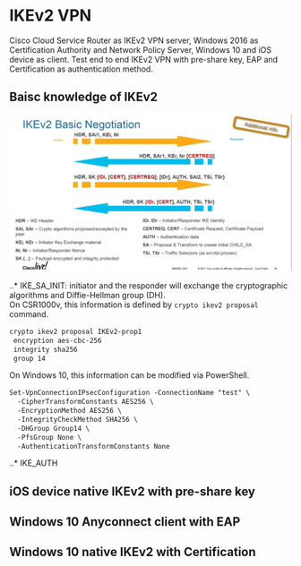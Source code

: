 IKEv2 VPN
=====
Cisco Cloud Service Router as IKEv2 VPN server, Windows 2016 as Certification Authority and Network Policy Server, Windows 10 and iOS device as client. Test end to end IKEv2 VPN with pre-share key, EAP and Certification as authentication method. 

Baisc knowledge of IKEv2
-----
![](https://github.com/yinghli/IKEv2VPN/blob/master/IKEv2Basic.jpg)


..* IKE_SA_INIT: initiator and the responder will exchange the cryptographic algorithms and Diffie-Hellman group (DH). <br>
On CSR1000v, this information is defined by `crypto ikev2 proposal` command. 
```
crypto ikev2 proposal IKEv2-prop1 
 encryption aes-cbc-256
 integrity sha256
 group 14
```
On Windows 10, this information can be modified via PowerShell. 
```
Set-VpnConnectionIPsecConfiguration -ConnectionName "test" \
  -CipherTransformConstants AES256 \
  -EncryptionMethod AES256 \
  -IntegrityCheckMethod SHA256 \
  -DHGroup Group14 \
  -PfsGroup None \
  -AuthenticationTransformConstants None
```

..* IKE_AUTH

iOS device native IKEv2 with pre-share key
-----

Windows 10 Anyconnect client with EAP 
-----

Windows 10 native IKEv2 with Certification
-----
